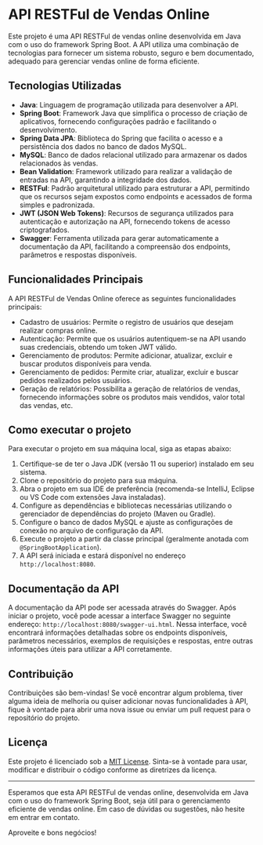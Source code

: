 # API RESTFul de Vendas Online

Este projeto é uma API RESTFul de vendas online desenvolvida em Java com o uso do framework Spring Boot. A API utiliza uma combinação de tecnologias para fornecer um sistema robusto, seguro e bem documentado, adequado para gerenciar vendas online de forma eficiente.

## Tecnologias Utilizadas

- **Java**: Linguagem de programação utilizada para desenvolver a API.
- **Spring Boot**: Framework Java que simplifica o processo de criação de aplicativos, fornecendo configurações padrão e facilitando o desenvolvimento.
- **Spring Data JPA**: Biblioteca do Spring que facilita o acesso e a persistência dos dados no banco de dados MySQL.
- **MySQL**: Banco de dados relacional utilizado para armazenar os dados relacionados às vendas.
- **Bean Validation**: Framework utilizado para realizar a validação de entradas na API, garantindo a integridade dos dados.
- **RESTFul**: Padrão arquitetural utilizado para estruturar a API, permitindo que os recursos sejam expostos como endpoints e acessados de forma simples e padronizada.
- **JWT (JSON Web Tokens)**: Recursos de segurança utilizados para autenticação e autorização na API, fornecendo tokens de acesso criptografados.
- **Swagger**: Ferramenta utilizada para gerar automaticamente a documentação da API, facilitando a compreensão dos endpoints, parâmetros e respostas disponíveis.

## Funcionalidades Principais

A API RESTFul de Vendas Online oferece as seguintes funcionalidades principais:

- Cadastro de usuários: Permite o registro de usuários que desejam realizar compras online.
- Autenticação: Permite que os usuários autentiquem-se na API usando suas credenciais, obtendo um token JWT válido.
- Gerenciamento de produtos: Permite adicionar, atualizar, excluir e buscar produtos disponíveis para venda.
- Gerenciamento de pedidos: Permite criar, atualizar, excluir e buscar pedidos realizados pelos usuários.
- Geração de relatórios: Possibilita a geração de relatórios de vendas, fornecendo informações sobre os produtos mais vendidos, valor total das vendas, etc.

## Como executar o projeto

Para executar o projeto em sua máquina local, siga as etapas abaixo:

1. Certifique-se de ter o Java JDK (versão 11 ou superior) instalado em seu sistema.
2. Clone o repositório do projeto para sua máquina.
3. Abra o projeto em sua IDE de preferência (recomenda-se IntelliJ, Eclipse ou VS Code com extensões Java instaladas).
4. Configure as dependências e bibliotecas necessárias utilizando o gerenciador de dependências do projeto (Maven ou Gradle).
5. Configure o banco de dados MySQL e ajuste as configurações de conexão no arquivo de configuração da API.
6. Execute o projeto a partir da classe principal (geralmente anotada com `@SpringBootApplication`).
7. A API será iniciada e estará disponível no endereço `http://localhost:8080`.

## Documentação da API

A documentação da API pode ser acessada através do Swagger. Após iniciar o projeto, você pode acessar a interface Swagger no seguinte endereço: `http://localhost:8080/swagger-ui.html`. Nessa interface, você encontrará informações detalhadas sobre os endpoints disponíveis, parâmetros necessários, exemplos de requisições e respostas, entre outras informações úteis para utilizar a API corretamente.

## Contribuição

Contribuições são bem-vindas! Se você encontrar algum problema, tiver alguma ideia de melhoria ou quiser adicionar novas funcionalidades à API, fique à vontade para abrir uma nova issue ou enviar um pull request para o repositório do projeto.

## Licença

Este projeto é licenciado sob a [MIT License](https://opensource.org/licenses/MIT). Sinta-se à vontade para usar, modificar e distribuir o código conforme as diretrizes da licença.

---
Esperamos que esta API RESTFul de vendas online, desenvolvida em Java com o uso do framework Spring Boot, seja útil para o gerenciamento eficiente de vendas online. Em caso de dúvidas ou sugestões, não hesite em entrar em contato.

Aproveite e bons negócios!
